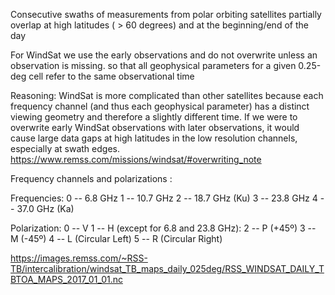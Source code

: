 Consecutive swaths of measurements from polar orbiting satellites partially overlap at high latitudes ( > 60 degrees) and at the beginning/end of the day

For WindSat we use the early observations and do not overwrite unless an observation is missing. 
so that all geophysical parameters for a given 0.25-deg cell refer to the same observational time

Reasoning: 
WindSat is more complicated than other satellites because each frequency channel (and thus each geophysical parameter) has a distinct viewing geometry and therefore a slightly different time. If we were to overwrite early WindSat observations with later observations, it would cause large data gaps at high latitudes in the low resolution channels, especially at swath edges.
https://www.remss.com/missions/windsat/#overwriting_note


Frequency channels and polarizations :

Frequencies: 
0 -- 6.8 GHz
1 -- 10.7 GHz
2 -- 18.7 GHz (Ku)
3 -- 23.8 GHz
4 -- 37.0 GHz (Ka)


Polarization: 
0 -- V
1 -- H
(except for 6.8 and 23.8 GHz): 
2 -- P (+45º)
3 -- M (-45º)
4 -- L (Circular Left)
5 -- R (Circular Right)


https://images.remss.com/~RSS-TB/intercalibration/windsat_TB_maps_daily_025deg/RSS_WINDSAT_DAILY_TBTOA_MAPS_2017_01_01.nc
